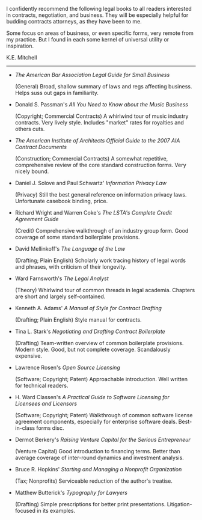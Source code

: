 I confidently recommend the following legal books to all readers
interested in contracts, negotiation, and business. They will be
especially helpful for budding contracts attorneys, as they have been to
me.

Some focus on areas of business, or even specific forms, very remote
from my practice. But I found in each some kernel of universal utility
or inspiration.

K.E. Mitchell

---

- _The American Bar Association Legal Guide for Small Business_

  (General) Broad, shallow summary of laws and regs affecting business.
  Helps suss out gaps in familiarity.

- Donald S. Passman's _All You Need to Know about the Music Business_

  (Copyright; Commercial Contracts) A whirlwind tour of music industry
  contracts. Very lively style. Includes "market" rates for royalties
  and others cuts.

- _The American Institute of Architects Official Guide to the 2007 AIA
  Contract Documents_

  (Construction; Commercial Contracts) A somewhat repetitive,
  comprehensive review of the core standard construction forms. Very
  nicely bound.

- Daniel J. Solove and Paul Schwartz' _Information Privacy Law_

  (Privacy) Still the best general reference on information privacy
  laws. Unfortunate casebook binding, price.

- Richard Wright and Warren Coke's _The LSTA's Complete Credit Agreement
  Guide_

  (Credit) Comprehensive walkthrough of an industry group form. Good
  coverage of some standard boilerplate provisions.

- David Mellinkoff's _The Language of the Law_

  (Drafting; Plain English) Scholarly work tracing history of legal
  words and phrases, with criticism of their longevity.

- Ward Farnsworth's _The Legal Analyst_

  (Theory) Whirlwind tour of common threads in legal academia. Chapters
  are short and largely self-contained.

- Kenneth A. Adams' _A Manual of Style for Contract Drafting_

  (Drafting; Plain English) Style manual for contracts.

- Tina L. Stark's _Negotiating and Drafting Contract Boilerplate_

  (Drafting) Team-written overview of common boilerplate provisions.
  Modern style. Good, but not complete coverage. Scandalously expensive.

- Lawrence Rosen's _Open Source Licensing_

  (Software; Copyright; Patent) Approachable introduction. Well written
  for technical readers.

- H. Ward Classen's _A Practical Guide to Software Licensing for
  Licensees and Licensors_

  (Software; Copyright; Patent) Walkthrough of common software license
  agreement components, especially for enterprise software deals.
  Best-in-class forms disc.

- Dermot Berkery's _Raising Venture Capital for the Serious
  Entrepreneur_

  (Venture Capital) Good introduction to financing terms. Better than
  average coverage of inter-round dynamics and investment analysis.

- Bruce R. Hopkins' _Starting and Managing a Nonprofit Organization_

  (Tax; Nonprofits) Serviceable reduction of the author's treatise.

- Matthew Butterick's _Typography for Lawyers_

  (Drafting) Simple prescriptions for better print presentations.
  Litigation-focused in its examples.
